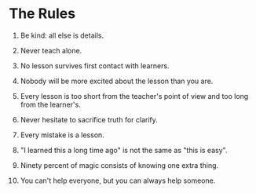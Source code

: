 # The Rules

1.  Be kind: all else is details.

1.  Never teach alone.

1.  No lesson survives first contact with learners.

1.  Nobody will be more excited about the lesson than you are.

1.  Every lesson is too short from the teacher's point of view and too
    long from the learner's.

1.  Never hesitate to sacrifice truth for clarify.

1.  Every mistake is a lesson.

1.  "I learned this a long time ago" is not the same as "this is easy".

1.  Ninety percent of magic consists of knowing one extra thing.

1.  You can't help everyone, but you can always help someone.
